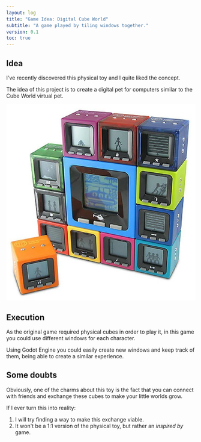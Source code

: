 ```yaml
---
layout: log
title: "Game Idea: Digital Cube World"
subtitle: "A game played by tiling windows together."
version: 0.1
toc: true
---
```



## Idea

I've recently discovered this physical toy and I quite liked the concept.

The idea of this project is to create a digital pet for computers similar to the Cube World virtual pet.

![Cube World Game](/assets/images/posts/cube-world.webp)

## Execution

As the original game required physical cubes in order to play it, in this game you could use different windows
for each character.

Using Godot Engine you could easily create new windows and keep track of them, being able to create a similar
experience.

## Some doubts

Obviously, one of the charms about this toy is the fact that you can connect with friends and exchange these cubes to 
make your little worlds grow.

If I ever turn this into reality:

1. I will try finding a way to make this exchange viable.
2. It won't be a 1:1 version of the physical toy, but rather an _inspired by_ game.
